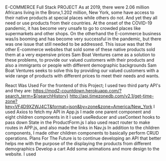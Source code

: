E-COMMERCE Full Stack PROJECT As at 2019, there were 2.06 million Africans living in the Bronx,1.202 million, New York, some have access to their native products at special places while others do not. And yet they all need or use products from their countries. At the onset of the COVID-19 pandemic, it has become very unsafe to go to crowded places like supermarkets and other shops. On the otherhand the E-commerce business was/is booming and has become very successful in the pandemic, but there was one issue that still needed to be addressed. This issue was that the other E-commerce websites that sold some of these native products sold them at a very expensive prices Sam Boat Ventures came as a solution to these problems, to provide our valued customers with their products and also a immigrants or people with different demographic backgrounds Sam Boat Ventures seeks to solve this by providing our valued customers with a wide range of products with different prices to meet their needs and wants.

React Was Used For the frontend of this Project; I used two third party API's and they are: https://mod2-countdown.herokuapp.com/?search_term=${searchHistory} http://api.timezonedb.com/v2.1/get-time-zone?key=VF4D9XZWJ4CT&format=json&by=zone&zone=America/New_York I used Axios to fetch my API in App.js I made one parent component and eight children components in it I used useReducer and useContext hooks to pass down State in the ProductForm.js I also used react router to make routes in APP.js, and also made the links in Nav.js
In addition to the children components, I made other children components to basically perform CRUD operations.
Plans For The Future  is to continue developing an API that better helps me with the purpose of the displaying the products from different demographics Develop a cart Add some animations and more design to the website.
I used 